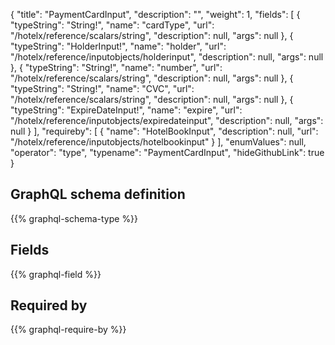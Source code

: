 {
  "title": "PaymentCardInput",
  "description": "",
  "weight": 1,
  "fields": [
    {
      "typeString": "String!",
      "name": "cardType",
      "url": "/hotelx/reference/scalars/string",
      "description": null,
      "args": null
    },
    {
      "typeString": "HolderInput!",
      "name": "holder",
      "url": "/hotelx/reference/inputobjects/holderinput",
      "description": null,
      "args": null
    },
    {
      "typeString": "String!",
      "name": "number",
      "url": "/hotelx/reference/scalars/string",
      "description": null,
      "args": null
    },
    {
      "typeString": "String!",
      "name": "CVC",
      "url": "/hotelx/reference/scalars/string",
      "description": null,
      "args": null
    },
    {
      "typeString": "ExpireDateInput!",
      "name": "expire",
      "url": "/hotelx/reference/inputobjects/expiredateinput",
      "description": null,
      "args": null
    }
  ],
  "requireby": [
    {
      "name": "HotelBookInput",
      "description": null,
      "url": "/hotelx/reference/inputobjects/hotelbookinput"
    }
  ],
  "enumValues": null,
  "operator": "type",
  "typename": "PaymentCardInput",
  "hideGithubLink": true
}
## GraphQL schema definition

{{% graphql-schema-type %}}

## Fields

{{% graphql-field %}}

## Required by

{{% graphql-require-by %}}
